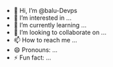 - 👋 Hi, I’m @balu-Devps
- 👀 I’m interested in ...
- 🌱 I’m currently learning ...
- 💞️ I’m looking to collaborate on ...
- 📫 How to reach me ...
- 😄 Pronouns: ...
- ⚡ Fun fact: ...

<!---
balu-Devps/balu-Devps is a ✨ special ✨ repository because its `README.md` (this file) appears on your GitHub profile.
You can click the Preview link to take a look at your changes.
--->

